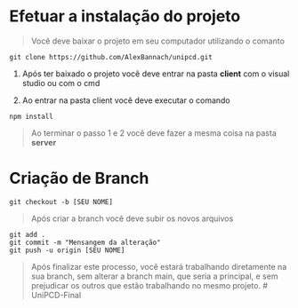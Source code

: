 # Efetuar a instalação do projeto

> Você deve baixar o projeto em seu computador utilizando o comanto

```
git clone https://github.com/AlexBannach/unipcd.git
```

1. Após ter baixado o projeto você deve entrar na pasta **client** com o visual studio ou com o cmd

2. Ao entrar na pasta client você deve executar o comando

```
npm install
```

> Ao terminar o passo 1 e 2 você deve fazer a mesma coisa na pasta **server**

# Criação de Branch

```
git checkout -b [SEU NOME]
```

> Após criar a branch você deve subir os novos arquivos

```
git add .
git commit -m "Mensangem da alteração"
git push -u origin [SEU NOME]
```

> Após finalizar este processo, você estará trabalhando diretamente na sua branch, sem alterar a branch main, que seria a principal, e sem prejudicar os outros que estão trabalhando no mesmo projeto.
#   U n i P C D - F i n a l  
 